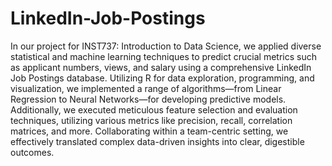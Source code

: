 # LinkedIn-Job-Postings

In our project for INST737: Introduction to Data Science, we applied diverse statistical and machine learning techniques to predict crucial metrics such as applicant numbers, views, and salary using a comprehensive LinkedIn Job Postings database. Utilizing R for data exploration, programming, and visualization, we implemented a range of algorithms—from Linear Regression to Neural Networks—for developing predictive models. Additionally, we executed meticulous feature selection and evaluation techniques, utilizing various metrics like precision, recall, correlation matrices, and more. Collaborating within a team-centric setting, we effectively translated complex data-driven insights into clear, digestible outcomes.
